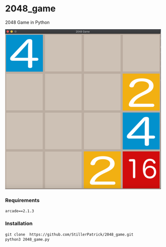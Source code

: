 # 2048_game
2048 Game in Python

![Screenshot](images/screenshot.png)

### Requirements 
```
arcade==2.1.3
```

### Installation 

```
git clone  https://github.com/StillerPatrick/2048_game.git
python3 2048_game.py

